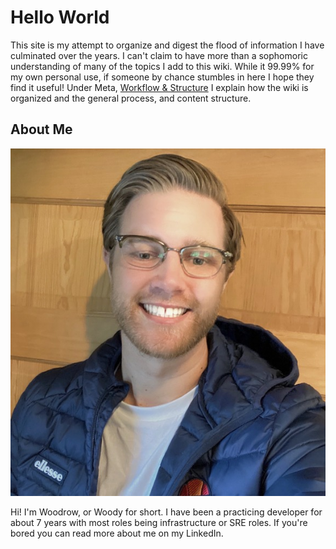# Hello World

This site is my attempt to organize and digest the flood of information I have culminated over the years. I can't claim to have more than a sophomoric understanding of many of the topics I add to this wiki. While it 99.99% for my own personal use, if someone by chance stumbles in here I hope they find it useful! Under Meta, [Workflow & Structure](https://app.gitbook.com/@woodrowpearson/s/woodrow-wiki/meta/workflow-struct) I explain how the wiki is organized and the general process, and content structure.

## About Me

![](.gitbook/assets/wood_cover.JPG)

Hi! I'm Woodrow, or Woody for short. I have been a practicing developer for about 7 years with most roles being infrastructure or SRE roles. If you're bored you can read more about me on my LinkedIn.


